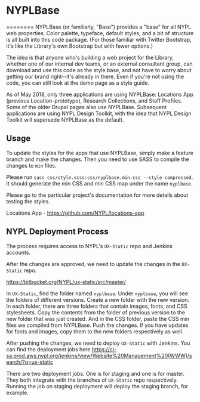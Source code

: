 # NYPLBase #
========
NYPLBase (or familiarly, "Base") provides a "base" for all NYPL web properties. Color palette, typeface, default styles, and a bit of structure is all built into this code package. (For those familiar with Twitter Bootstrap, it's like the Library's own Bootstrap but with fewer options.)

The idea is that anyone who's building a web project for the Library, whether one of our internal dev teams, or an external consultant group, can download and use this code as the style base, and not have to worry about getting our brand right--it's already in there. Even if you're not using the code, you can still look at the demo page as a style guide.

As of May 2018, only three applications are using NYPLBase: Locations App (previous Location-prototype), Research Collections, and Staff Profiles. Some of the older Drupal pages also use NYPLBase. Subsequent applications are using NYPL Design Toolkit, with the idea that NYPL Design Toolkit will supersede NYPLBase as the default.

## Usage ##
To update the styles for the apps that use NYPLBase, simply make a feature branch and make the changes. Then you need to use SASS to compile the changes to `min` files.

Please run
`sass css/style.scss:css/nyplbase.min.css --style compressed`. It should generate the min CSS and min CSS map under the name `nyplbase`.

Please go to the particular project's documentation for more details about testing the styles.

Locations App - https://github.com/NYPL/locations-app

## NYPL Deployment Process ##
The process requires access to NYPL's `UX-Static` repo and Jenkins accounts.

After the changes are approved, we need to update the changes in the `UX-Static` repo.

https://bitbucket.org/NYPL/ux-static/src/master/

In `UX-Static`, find the folder named `nyplbase`. Under `nyplbase`, you will see the folders of different versions. Create a new folder with the new version. In each folder, there are three folders that contain images, fonts, and CSS stylesheets. Copy the contents from the folder of previous version to the new folder that was just created. And in the CSS folder, paste the CSS min files we compiled from NYPLBase. Push the changes. If you have updates for fonts and images, copy them to the new folders respectively as well.

After pushing the changes, we need to deploy `UX-Static` with Jenkins. You can find the deployment jobs here
https://ci-sa.prod.aws.nypl.org/jenkins/view/Website%20Management%20(WWW)/search/?q=ux-static

There are two deployment jobs. One is for staging and one is for master. They both integrate with the branches of `UX-Static` repo respectively. Running the job on staging deployment will deploy the staging branch, for example.
